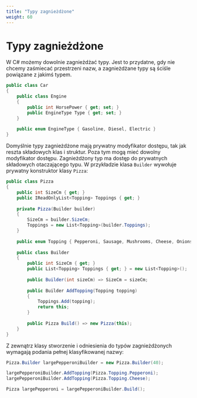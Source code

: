 ```yaml
---
title: "Typy zagnieżdżone"
weight: 60
---
```


# Typy zagnieżdżone

W C# możemy dowolnie zagnieżdżać typy. Jest to przydatne, gdy nie chcemy zaśmiecać przestrzeni nazw, a zagnieżdżane typy są ściśle powiązane z jakimś typem.

```csharp
public class Car
{
    public class Engine 
    {
        public int HorsePower { get; set; }
        public EngineType Type { get; set; }
    }
    
    public enum EngineType { Gasoline, Diesel, Electric }
}
```

Domyślnie typy zagnieżdżone mają prywatny modyfikator dostępu, tak jak reszta składowych klas i struktur. Poza tym mogą mieć dowolny modyfikator dostępu. Zagnieżdżony typ ma dostęp do prywatnych składowych otaczającego typu. W przykładzie klasa `Builder` wywołuje prywatny konstruktor klasy `Pizza`:

```csharp
public class Pizza
{
    public int SizeCm { get; }
    public IReadOnlyList<Topping> Toppings { get; }
    
    private Pizza(Builder builder)
    {
        SizeCm = builder.SizeCm;
        Toppings = new List<Topping>(builder.Toppings);
    }
    
    public enum Topping { Pepperoni, Sausage, Mushrooms, Cheese, Onions }
    
    public class Builder
    {
        public int SizeCm { get; }
        public List<Topping> Toppings { get; } = new List<Topping>();
        
        public Builder(int sizeCm) => SizeCm = sizeCm;
        
        public Builder AddTopping(Topping topping)
        {
            Toppings.Add(topping);
            return this;
        }
        
        public Pizza Build() => new Pizza(this);
    }
}
```

Z zewnątrz klasy stworzenie i odniesienia do typów zagnieżdżonych wymagają podania pełnej klasyfikowanej nazwy:

```csharp
Pizza.Builder largePepperoniBuilder = new Pizza.Builder(40);

largePepperoniBuilder.AddTopping(Pizza.Topping.Pepperoni);
largePepperoniBuilder.AddTopping(Pizza.Topping.Cheese);

Pizza largePepperoni = largePepperoniBuilder.Build();
```
